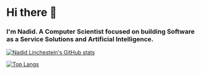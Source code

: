 # Hi there 👋
### I'm Nadid. A Computer Scientist focused on building Software as a Service Solutions and Artificial Intelligence.

[![Nadid Linchestein's GitHub stats](https://github-readme-stats.vercel.app/api?username=NadidLinchestein&show_icons=true)](https://github.com/NadidLinchestein/github-readme-stats)

[![Top Langs](https://github-readme-stats.vercel.app/api/top-langs/?username=NadidLinchestein&layout=compact)](https://github.com/NadidLinchestein/github-readme-stats)

<!--
**NadidLinchestein/NadidLinchestein** is a ✨ _special_ ✨ repository because its `README.md` (this file) appears on your GitHub profile.

Here are some ideas to get you started:

- 🔭 I’m currently working on ...
- 🌱 I’m currently learning ...
- 👯 I’m looking to collaborate on ...
- 🤔 I’m looking for help with ...
- 💬 Ask me about ...
- 📫 How to reach me: ...
- 😄 Pronouns: ...
- ⚡ Fun fact: ...
-->
